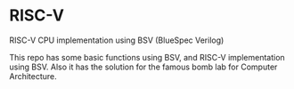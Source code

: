 # RISC-V
RISC-V CPU implementation using BSV (BlueSpec Verilog)

This repo has some basic functions using BSV, and RISC-V implementation using BSV.
Also it has the solution for the famous bomb lab for Computer Architecture.
